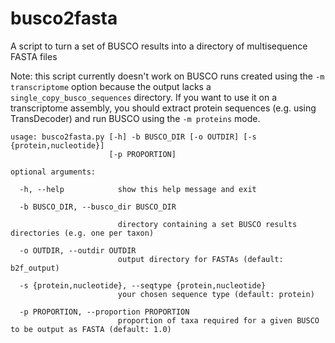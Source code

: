 # busco2fasta

A script to turn a set of BUSCO results into a directory of multisequence FASTA files

Note: this script currently doesn't work on BUSCO runs created using the `-m transcriptome` option because the output lacks a `single_copy_busco_sequences` directory. If you want to use it on a transcriptome assembly, you should extract protein sequences (e.g. using TransDecoder) and run BUSCO using the `-m proteins` mode. 

```
usage: busco2fasta.py [-h] -b BUSCO_DIR [-o OUTDIR] [-s {protein,nucleotide}]
                      [-p PROPORTION]

optional arguments:

  -h, --help            show this help message and exit
  
  -b BUSCO_DIR, --busco_dir BUSCO_DIR
  
                        directory containing a set BUSCO results directories (e.g. one per taxon)
                        
  -o OUTDIR, --outdir OUTDIR
                        output directory for FASTAs (default: b2f_output)
                        
  -s {protein,nucleotide}, --seqtype {protein,nucleotide}
                        your chosen sequence type (default: protein)
                        
  -p PROPORTION, --proportion PROPORTION
                        proportion of taxa required for a given BUSCO to be output as FASTA (default: 1.0)
```                        
